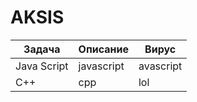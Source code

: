 # AKSIS
| Задача | Описание | Вирус  |
| -----|------|------|
| Java Script | javascript | avascript |
| C++ |cpp| lol  |

